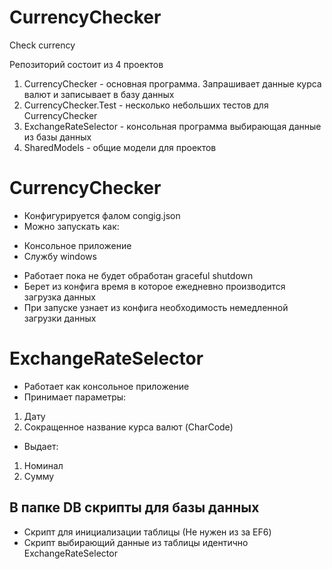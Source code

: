 # CurrencyChecker
Check currency

Репозиторий состоит из 4 проектов

1. CurrencyChecker - основная программа. Запрашивает данные курса валют и записывает в базу данных
2. CurrencyChecker.Test - несколько небольших тестов для CurrencyChecker
3. ExchangeRateSelector - консольная программа выбирающая данные из базы данных
4. SharedModels - общие модели для проектов

# CurrencyChecker
- Конфигурируется фалом congig.json
- Можно запускать как:
* Консольное приложение
* Службу windows
- Работает пока не будет обработан graceful shutdown
- Берет из конфига время в которое ежедневно производится загрузка данных
- При запуске узнает из конфига необходимость немедленной загрузки данных

# ExchangeRateSelector
- Работает как консольное приложение
- Принимает параметры:
1. Дату
2. Сокращенное название курса валют (CharCode)
- Выдает:
1. Номинал
2. Сумму

## В папке DB скрипты для базы данных
- Скрипт для инициализации таблицы (Не нужен из за EF6)
- Скрипт выбирающий данные из таблицы идентично ExchangeRateSelector